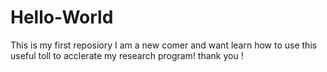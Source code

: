 # Hello-World
This is my first reposiory
I am a new comer and want learn how to use this useful toll to acclerate my research program!
thank you !
